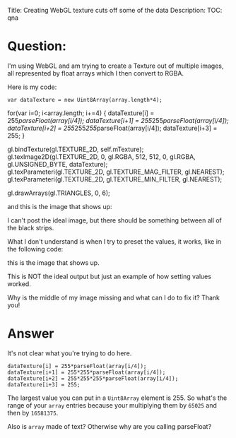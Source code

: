 Title: Creating WebGL texture cuts off some of the data
Description:
TOC: qna

# Question:

I'm using WebGL and am trying to create a Texture out of multiple images, all represented by float arrays which I then convert to RGBA. 

Here is my code:

    var dataTexture = new Uint8Array(array.length*4);
 for(var i=0; i<array.length; i+=4)
 {
  dataTexture[i] = 255*parseFloat(array[i/4]);
  dataTexture[i+1] = 255*255*parseFloat(array[i/4]);
  dataTexture[i+2] = 255*255*255*parseFloat(array[i/4]);
  dataTexture[i+3] = 255;
 }
 
 gl.bindTexture(gl.TEXTURE_2D, self.mTexture);
 gl.texImage2D(gl.TEXTURE_2D, 0, gl.RGBA, 512, 512, 0, gl.RGBA, gl.UNSIGNED_BYTE, dataTexture);      
 gl.texParameteri(gl.TEXTURE_2D, gl.TEXTURE_MAG_FILTER, gl.NEAREST);
 gl.texParameteri(gl.TEXTURE_2D, gl.TEXTURE_MIN_FILTER, gl.NEAREST);

 gl.drawArrays(gl.TRIANGLES, 0, 6);


and this is the image that shows up: 




I can't post the ideal image, but there should be something between all of the black strips.



What I don't understand is when I try to preset the values, it works, like in the following code:


this is the image that shows up.

This is NOT the ideal output but just an example of how setting values worked. 

Why is the middle of my image missing and what can I do to fix it? Thank you!


# Answer

It's not clear what you're trying to do here.

    dataTexture[i] = 255*parseFloat(array[i/4]);
    dataTexture[i+1] = 255*255*parseFloat(array[i/4]);
    dataTexture[i+2] = 255*255*255*parseFloat(array[i/4]);
    dataTexture[i+3] = 255;

The largest value you can put in a `Uint8Array` element is 255. So what's the range of your `array` entries because your multiplying them by `65025` and then by `16581375`.

Also is `array` made of text? Otherwise why are you calling parseFloat? 

